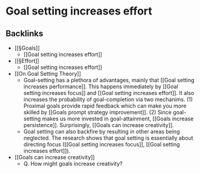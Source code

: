 # Goal setting increases effort

## Backlinks
* [[§Goals]]
	* [[Goal setting increases effort]]
* [[§Effort]]
	* [[Goal setting increases effort]]
* [[On Goal Setting Theory]]
	* Goal-setting has a plethora of advantages, mainly that [[Goal setting increases performance]]. This happens immediately by [[Goal setting increases focus]] and [[Goal setting increases effort]]. It also increases the probability of goal-completion via two mechanims. (1) Proximal goals provide rapid feedback which can make you more skilled by [[Goals prompt strategy improvement]]. (2) Since goal-setting makes us more invested in goal-attainment, [[Goals increase persistence]]. Surprisingly, [[Goals can increase creativity]].
	* Goal setting can also backfire by resulting in other areas being neglected. The research shows that goal setting is essentially about directing focus ([[Goal setting increases focus]], [[Goal setting increases effort]]).
* [[Goals can increase creativity]]
	* Q. How might goals increase creativity?

<!-- {BearID:56FFB308-2879-4FF8-8F4D-1B3F9CA1842A-6590-00000CDA7A314906} -->
